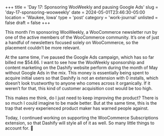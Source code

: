 +++
title = 'Day 17: Sponsoring WooWeekly and pausing Google Ads'
slug = 'day-17-sponsoring-wooweekly'
date = 2024-05-01T23:46:30-05:00
location = 'Waukee, Iowa'
type = 'post'
category = 'work-journal'
unlisted = false
draft = false
+++

This month I’m sponsoring WooWeekly, a WooCommerce newsletter run by one of the active members of the WooCommerce community. It’s one of just a handful of newsletters focused solely on WooCommerce, so the placement couldn’t be more relevant.

At the same time, I’ve paused the Google Ads campaign, which has so far billed me $54.66. I want to see how the WooWeekly sponsorship and content marketing on the Dashify website perform during the month of May without Google Ads in the mix. This money is essentially being spent to acquire initial users so that Dashify is not an extension with 0 installs, which doesn’t look trustworthy to anyone who comes across it organically. If it weren’t for that, this kind of customer acquisition cost would be too high.

This makes me think, do I just need to keep improving the product? There is so much I could imagine to be made better. But at the same time, this is the trap that every experienced product maker has warned people against.

Today, I continued working on supporting the WooCommerce Subscriptions extension, so that Dashify will style all of it as well. So many little things to account for. 😬
